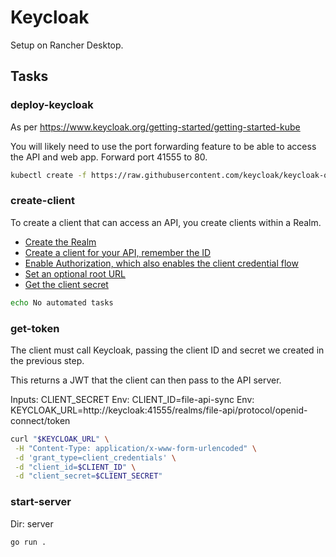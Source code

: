 # Keycloak

Setup on Rancher Desktop.

## Tasks

### deploy-keycloak

As per https://www.keycloak.org/getting-started/getting-started-kube

You will likely need to use the port forwarding feature to be able to access the API and web app. Forward port 41555 to 80.

```bash
kubectl create -f https://raw.githubusercontent.com/keycloak/keycloak-quickstarts/latest/kubernetes/keycloak.yaml
```

### create-client

To create a client that can access an API, you create clients within a Realm.

* [Create the Realm](./01-create-realm.png)
* [Create a client for your API, remember the ID](./02-create-client.png)
* [Enable Authorization, which also enables the client credential flow](./03-create-client.png)
* [Set an optional root URL](./04-create-client.png)
* [Get the client secret](./05-get-secret.png)

```bash
echo No automated tasks
```

### get-token

The client must call Keycloak, passing the client ID and secret we created in the previous step.

This returns a JWT that the client can then pass to the API server.

Inputs: CLIENT_SECRET
Env: CLIENT_ID=file-api-sync
Env: KEYCLOAK_URL=http://keycloak:41555/realms/file-api/protocol/openid-connect/token

```bash
curl "$KEYCLOAK_URL" \
 -H "Content-Type: application/x-www-form-urlencoded" \
 -d 'grant_type=client_credentials' \
 -d "client_id=$CLIENT_ID" \
 -d "client_secret=$CLIENT_SECRET"
```

### start-server

Dir: server

```bash
go run .
```
